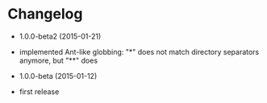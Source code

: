 Changelog
=========

* 1.0.0-beta2 (2015-01-21)

 * implemented Ant-like globbing: "*" does not match directory separators
   anymore, but "**" does

* 1.0.0-beta (2015-01-12)

 * first release
